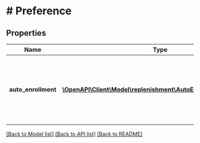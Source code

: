 # # Preference

## Properties

Name | Type | Description | Notes
------------ | ------------- | ------------- | -------------
**auto_enrollment** | [**\OpenAPI\Client\Model\replenishment\AutoEnrollmentPreference[]**](AutoEnrollmentPreference.md) | Filters the results to only include offers with the auto-enrollment preference specified. | [optional]

[[Back to Model list]](../../README.md#models) [[Back to API list]](../../README.md#endpoints) [[Back to README]](../../README.md)
